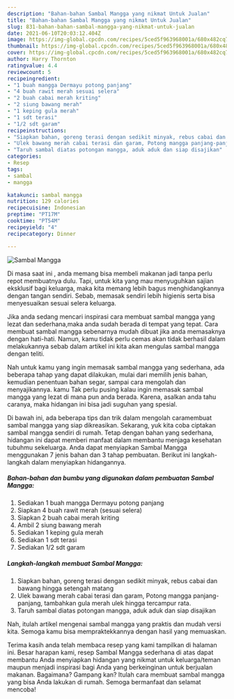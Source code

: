 ```yaml
---
description: "Bahan-bahan Sambal Mangga yang nikmat Untuk Jualan"
title: "Bahan-bahan Sambal Mangga yang nikmat Untuk Jualan"
slug: 831-bahan-bahan-sambal-mangga-yang-nikmat-untuk-jualan
date: 2021-06-10T20:03:12.404Z
image: https://img-global.cpcdn.com/recipes/5ced5f963968001a/680x482cq70/sambal-mangga-foto-resep-utama.jpg
thumbnail: https://img-global.cpcdn.com/recipes/5ced5f963968001a/680x482cq70/sambal-mangga-foto-resep-utama.jpg
cover: https://img-global.cpcdn.com/recipes/5ced5f963968001a/680x482cq70/sambal-mangga-foto-resep-utama.jpg
author: Harry Thornton
ratingvalue: 4.4
reviewcount: 5
recipeingredient:
- "1 buah mangga Dermayu potong panjang"
- "4 buah rawit merah sesuai selera"
- "2 buah cabai merah kriting"
- "2 siung bawang merah"
- "1 keping gula merah"
- "1 sdt terasi"
- "1/2 sdt garam"
recipeinstructions:
- "Siapkan bahan, goreng terasi dengan sedikit minyak, rebus cabai dan bawang hingga setengah matang"
- "Ulek bawang merah cabai terasi dan garam, Potong mangga panjang-panjang, tambahkan gula merah ulek hingga tercampur rata."
- "Taruh sambal diatas potongan mangga, aduk aduk dan siap disajikan"
categories:
- Resep
tags:
- sambal
- mangga

katakunci: sambal mangga 
nutrition: 129 calories
recipecuisine: Indonesian
preptime: "PT17M"
cooktime: "PT54M"
recipeyield: "4"
recipecategory: Dinner

---
```



![Sambal Mangga](https://img-global.cpcdn.com/recipes/5ced5f963968001a/680x482cq70/sambal-mangga-foto-resep-utama.jpg)

Di masa  saat ini , anda memang bisa membeli makanan jadi tanpa perlu repot membuatnya dulu. Tapi, untuk kita yang mau menyuguhkan sajian eksklusif bagi keluarga, maka kita memang lebih bagus menghidangkannya dengan tangan sendiri. Sebab, memasak sendiri lebih higienis serta bisa menyesuaikan sesuai selera keluarga.

Jika anda sedang mencari inspirasi cara membuat sambal mangga yang lezat dan sederhana,maka anda sudah berada di tempat yang tepat. Cara membuat sambal mangga  sebenarnya mudah dibuat jika anda memasaknya dengan hati-hati. Namun, kamu tidak perlu cemas akan tidak berhasil dalam melakukannya 
sebab dalam artikel ini kita akan mengulas sambal mangga dengan teliti.  



Nah untuk kamu yang ingin memasak sambal mangga yang sederhana, ada beberapa tahap yang dapat dilakukan, mulai dari memilih jenis bahan, kemudian penentuan bahan segar, sampai cara mengolah dan menyajikannya. kamu Tak perlu pusing kalau ingin memasak sambal mangga yang lezat di mana pun anda berada. Karena, asalkan anda  tahu caranya, maka hidangan ini bisa jadi suguhan yang spesial.

Di bawah ini, ada beberapa tips dan trik dalam mengolah caramembuat sambal mangga yang siap dikreasikan. Sekarang, yuk kita coba ciptakan sambal mangga sendiri di rumah. Tetap dengan bahan yang sederhana, hidangan ini dapat memberi manfaat dalam membantu menjaga kesehatan tubuhmu sekeluarga. Anda dapat menyiapkan Sambal Mangga menggunakan 7 jenis bahan dan 3 tahap pembuatan. Berikut ini langkah-langkah dalam menyiapkan hidangannya.

<!--inarticleads1-->

##### Bahan-bahan dan bumbu yang digunakan dalam pembuatan Sambal Mangga:

1. Sediakan 1 buah mangga Dermayu potong panjang
1. Siapkan 4 buah rawit merah (sesuai selera)
1. Siapkan 2 buah cabai merah kriting
1. Ambil 2 siung bawang merah
1. Sediakan 1 keping gula merah
1. Sediakan 1 sdt terasi
1. Sediakan 1/2 sdt garam




<!--inarticleads2-->

##### Langkah-langkah membuat Sambal Mangga:

1. Siapkan bahan, goreng terasi dengan sedikit minyak, rebus cabai dan bawang hingga setengah matang
1. Ulek bawang merah cabai terasi dan garam, Potong mangga panjang-panjang, tambahkan gula merah ulek hingga tercampur rata.
1. Taruh sambal diatas potongan mangga, aduk aduk dan siap disajikan




Nah, itulah artikel mengenai  sambal mangga  yang praktis dan mudah versi kita. Semoga kamu bisa mempraktekkannya dengan hasil yang memuaskan. 

Terima kasih anda telah membaca resep yang kami tampilkan di halaman ini. Besar harapan kami, resep  Sambal Mangga sederhana di atas dapat membantu Anda menyiapkan hidangan yang nikmat untuk keluarga/teman maupun menjadi inspirasi bagi Anda yang berkeinginan untuk berjualan makanan. Bagaimana? Gampang kan? Itulah cara membuat sambal mangga yang bisa Anda lakukan di rumah. Semoga bermanfaat dan selamat mencoba!


